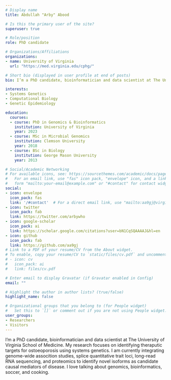 ```yaml
---
# Display name
title: Abdullah "Arby" Abood

# Is this the primary user of the site?
superuser: true

# Role/position
role: PhD candidate

# Organizations/Affiliations
organizations:
- name: University of Virginia
  url: "https://med.virginia.edu/cphg/"

# Short bio (displayed in user profile at end of posts)
bio: I’m a PhD candidate, bioinformatician and data scientist at The University of Virginia School of Medicine. My research focuses on identifying theraputic targets for ostoeoporosis using systems genetics. I am currently integrating genome-wide assocition studies, splice quantitative trait loci, long-read RNA sequencing, and proteomics to identify novel isoforms as candidate causal mediators of disease. I love talking about genomics, bioinformatics, soccer, and cooking.

interests:
- Systems Genetics
- Computational Biology
- Genetic Epidemiology

education:
  courses:
  - course: PhD in Genomics & Bioinformatics
    institution: University of Virginia
    year: 2023
  - course: MSc in Microbial Genomics
    institution: Clemson University
    year: 2018
  - course: BSc in Biology
    institution: George Mason University
    year: 2013

# Social/Academic Networking
# For available icons, see: https://sourcethemes.com/academic/docs/page-builder/#icons
#   For an email link, use "fas" icon pack, "envelope" icon, and a link in the
#   form "mailto:your-email@example.com" or "#contact" for contact widget.
social:
- icon: envelope
  icon_pack: fas
  link: '/#contact'  # For a direct email link, use "mailto:aa9gj@virginia.edu".
- icon: twitter
  icon_pack: fab
  link: https://twitter.com/arbywho
- icon: google-scholar
  icon_pack: ai
  link: https://scholar.google.com/citations?user=bN1CqSQAAAAJ&hl=en
- icon: github
  icon_pack: fab
  link: https://github.com/aa9gj
# Link to a PDF of your resume/CV from the About widget.
# To enable, copy your resume/CV to `static/files/cv.pdf` and uncomment the lines below.
# - icon: cv
#   icon_pack: ai
#   link: files/cv.pdf

# Enter email to display Gravatar (if Gravatar enabled in Config)
email: ""

# Highlight the author in author lists? (true/false)
highlight_name: false

# Organizational groups that you belong to (for People widget)
#   Set this to `[]` or comment out if you are not using People widget.
user_groups:
- Researchers
- Visitors
---
```


I’m a PhD candidate, bioinformatician and data scientist at The University of Virginia School of Medicine. My research focuses on identifying theraputic targets for ostoeoporosis using systems genetics. I am currently integrating genome-wide assocition studies, splice quantitative trait loci, long-read RNA sequencing, and proteomics to identify novel isoforms as candidate causal mediators of disease. I love talking about genomics, bioinformatics, soccer, and cooking.
